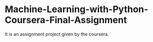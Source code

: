 # Machine-Learning-with-Python-Coursera-Final-Assignment
It is an assignment project given by the coursera.
